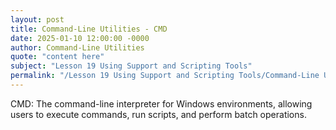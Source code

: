 ```yaml
---
layout: post
title: Command-Line Utilities - CMD
date: 2025-01-10 12:00:00 -0000
author: Command-Line Utilities
quote: "content here"
subject: "Lesson 19 Using Support and Scripting Tools"
permalink: "/Lesson 19 Using Support and Scripting Tools/Command-Line Utilities/Command-Line Utilities - CMD"
---
```


CMD: The command-line interpreter for Windows environments, allowing users to execute commands, run scripts, and perform batch operations.
